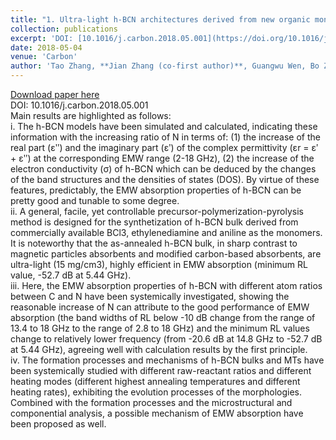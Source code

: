 ```yaml
---
title: "1. Ultra-light h-BCN architectures derived from new organic monomer with tunable electromagnetic wave absorption"
collection: publications
excerpt: 'DOI: [10.1016/j.carbon.2018.05.001](https://doi.org/10.1016/j.carbon.2018.05.001)'
date: 2018-05-04
venue: 'Carbon'
author: 'Tao Zhang, **Jian Zhang (co-first author)**, Guangwu Wen, Bo Zhong, Long Xia, Xiaoxiao Huang, Hu Zhao, Luchang Qin'
---
```



[Download paper here](https://doi.org/10.1016/j.carbon.2018.05.001)    
DOI: 10.1016/j.carbon.2018.05.001    
Main results are highlighted as follows:     
i.	The h-BCN models have been simulated and calculated, indicating these information with the increasing ratio of N in terms of: (1) the increase of the real part (ɛʺ) and the imaginary part (ɛʹ) of the complex permittivity (ɛr = ɛʹ + ɛʺ) at the corresponding EMW range (2-18 GHz), (2) the increase of the electron conductivity (σ) of h-BCN which can be deduced by the changes of the band structures and the densities of states (DOS). By virtue of these features, predictably, the EMW absorption properties of h-BCN can be pretty good and tunable to some degree.      
ii.	A general, facile, yet controllable precursor-polymerization-pyrolysis method is designed for the synthetization of h-BCN bulk derived from commercially available BCl3, ethylenediamine and aniline as the monomers. It is noteworthy that the as-annealed h-BCN bulk, in sharp contrast to magnetic particles absorbents and modified carbon-based absorbents, are ultra-light (15 mg/cm3), highly efficient in EMW absorption (minimum RL value, -52.7 dB at 5.44 GHz).       
iii.	Here, the EMW absorption properties of h-BCN with different atom ratios between C and N have been systemically investigated, showing the reasonable increase of N can attribute to the good performance of EMW absorption (the band widths of RL below -10 dB change from the range of 13.4 to 18 GHz to the range of 2.8 to 18 GHz) and the minimum RL values change to relatively lower frequency (from -20.6 dB at 14.8 GHz to -52.7 dB at 5.44 GHz), agreeing well with calculation results by the first principle.        
iv.	The formation processes and mechanisms of h-BCN bulks and MTs have been systemically studied with different raw-reactant ratios and different heating modes (different highest annealing temperatures and different heating rates), exhibiting the evolution processes of the morphologies. Combined with the formation processes and the microstructural and componential analysis, a possible mechanism of EMW absorption have been proposed as well.
